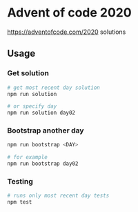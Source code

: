 # Advent of code 2020

https://adventofcode.com/2020 solutions

## Usage

### Get solution

```bash
# get most recent day solution
npm run solution

# or specify day
npm run solution day02
```

### Bootstrap another day

```bash
npm run bootstrap <DAY>

# for example
npm run bootstrap day02
```

### Testing

```bash
# runs only most recent day tests
npm test
```
